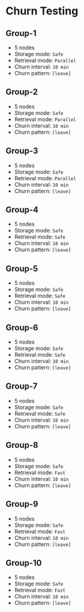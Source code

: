 # Churn Testing

## Group-1

* 5 nodes
* Storage mode: `Safe`
* Retrieval mode: `Parallel`
* Churn interval: `10 min`
* Churn pattern: `[leave]`

## Group-2

* 5 nodes
* Storage mode: `Safe`
* Retrieval mode: `Parallel`
* Churn interval: `10 min`
* Churn pattern: `[leave]`

## Group-3

* 5 nodes
* Storage mode: `Safe`
* Retrieval mode: `Parallel`
* Churn interval: `10 min`
* Churn pattern: `[leave]`

## Group-4

* 5 nodes
* Storage mode: `Safe`
* Retrieval mode: `Safe`
* Churn interval: `10 min`
* Churn pattern: `[leave]`

## Group-5

* 5 nodes
* Storage mode: `Safe`
* Retrieval mode: `Safe`
* Churn interval: `10 min`
* Churn pattern: `[leave]`

## Group-6

* 5 nodes
* Storage mode: `Safe`
* Retrieval mode: `Safe`
* Churn interval: `10 min`
* Churn pattern: `[leave]`

## Group-7

* 5 nodes
* Storage mode: `Safe`
* Retrieval mode: `Safe`
* Churn interval: `10 min`
* Churn pattern: `[leave]`

## Group-8

* 5 nodes
* Storage mode: `Safe`
* Retrieval mode: `Fast`
* Churn interval: `10 min`
* Churn pattern: `[leave]`

## Group-9

* 5 nodes
* Storage mode: `Safe`
* Retrieval mode: `Fast`
* Churn interval: `10 min`
* Churn pattern: `[leave]`

## Group-10

* 5 nodes
* Storage mode: `Safe`
* Retrieval mode: `Fast`
* Churn interval: `10 min`
* Churn pattern: `[leave]`
